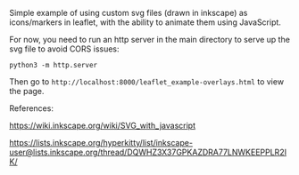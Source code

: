 Simple example of using custom svg files (drawn in inkscape) as icons/markers in leaflet, with the ability to animate them using JavaScript.

For now, you need to run an http server in the main directory to serve up the svg file to avoid CORS issues: 

```python3 -m http.server```

Then go to ```http://localhost:8000/leaflet_example-overlays.html``` to view the page. 

References:

https://wiki.inkscape.org/wiki/SVG_with_javascript

https://lists.inkscape.org/hyperkitty/list/inkscape-user@lists.inkscape.org/thread/DQWHZ3X37GPKAZDRA77LNWKEEPPLR2IK/
